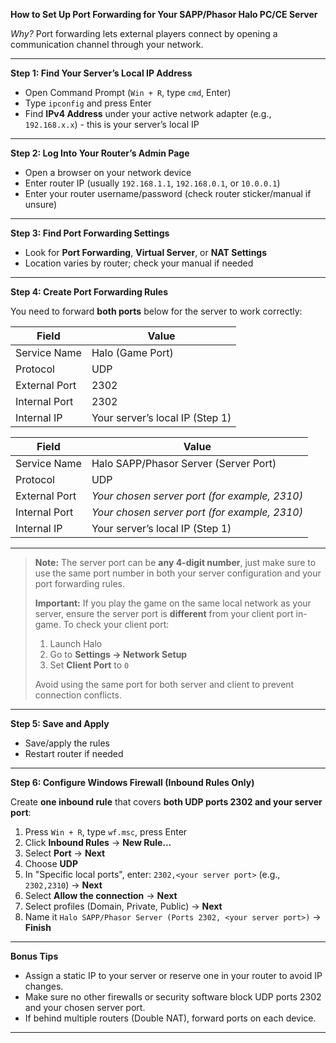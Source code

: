 **How to Set Up Port Forwarding for Your SAPP/Phasor Halo PC/CE Server**

*Why?*
Port forwarding lets external players connect by opening a communication channel through your network.

---

**Step 1: Find Your Server’s Local IP Address**

* Open Command Prompt (`Win + R`, type `cmd`, Enter)
* Type `ipconfig` and press Enter
* Find **IPv4 Address** under your active network adapter (e.g., `192.168.x.x`) - this is your server’s local IP

---

**Step 2: Log Into Your Router’s Admin Page**

* Open a browser on your network device
* Enter router IP (usually `192.168.1.1`, `192.168.0.1`, or `10.0.0.1`)
* Enter your router username/password (check router sticker/manual if unsure)

---

**Step 3: Find Port Forwarding Settings**

* Look for **Port Forwarding**, **Virtual Server**, or **NAT Settings**
* Location varies by router; check your manual if needed

---

**Step 4: Create Port Forwarding Rules**

You need to forward **both ports** below for the server to work correctly:

| Field         | Value                           |
|---------------|---------------------------------|
| Service Name  | Halo (Game Port)                |
| Protocol      | UDP                             |
| External Port | 2302                            |
| Internal Port | 2302                            |
| Internal IP   | Your server’s local IP (Step 1) |

| Field         | Value                                         |
|---------------|-----------------------------------------------|
| Service Name  | Halo SAPP/Phasor Server (Server Port)         |
| Protocol      | UDP                                           |
| External Port | *Your chosen server port (for example, 2310)* |
| Internal Port | *Your chosen server port (for example, 2310)* |
| Internal IP   | Your server’s local IP (Step 1)               |

---

> **Note:** The server port can be **any 4-digit number**, just make sure to use the same port number in both your
> server configuration and your port forwarding rules.
>
> **Important:** If you play the game on the same local network as your server, ensure the server port is **different**
> from your client port in-game. To check your client port:
>
> 1. Launch Halo
> 2. Go to **Settings → Network Setup**
> 3. Set **Client Port** to `0`
>
> Avoid using the same port for both server and client to prevent connection conflicts.

---

**Step 5: Save and Apply**

* Save/apply the rules
* Restart router if needed

---

**Step 6: Configure Windows Firewall (Inbound Rules Only)**

Create **one inbound rule** that covers **both UDP ports 2302 and your server port**:

1. Press `Win + R`, type `wf.msc`, press Enter
2. Click **Inbound Rules** → **New Rule...**
3. Select **Port** → **Next**
4. Choose **UDP**
5. In "Specific local ports", enter: `2302,<your server port>` (e.g., `2302,2310`) → **Next**
6. Select **Allow the connection** → **Next**
7. Select profiles (Domain, Private, Public) → **Next**
8. Name it `Halo SAPP/Phasor Server (Ports 2302, <your server port>)` → **Finish**

---

**Bonus Tips**

* Assign a static IP to your server or reserve one in your router to avoid IP changes.
* Make sure no other firewalls or security software block UDP ports 2302 and your chosen server port.
* If behind multiple routers (Double NAT), forward ports on each device.

---